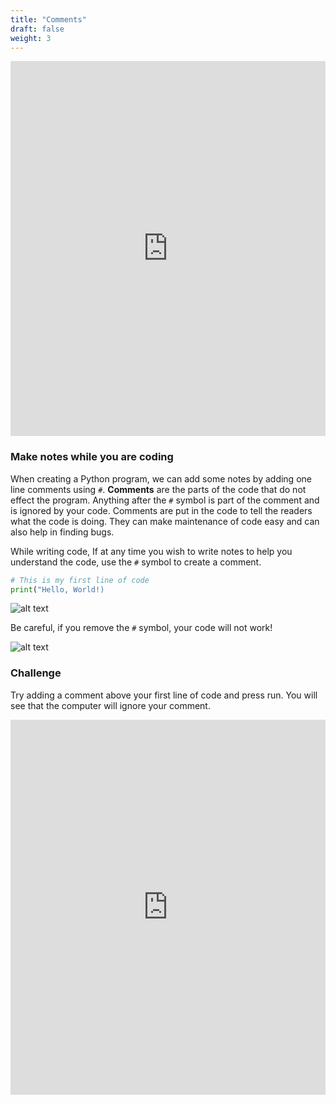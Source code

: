 ```yaml
---
title: "Comments"
draft: false
weight: 3
---
```

<iframe width="100%" height="600px" src="https://www.youtube.com/embed/NE9IEUi1Eqk" frameborder="0" allow="accelerometer; autoplay; encrypted-media; gyroscope; picture-in-picture" allowfullscreen></iframe>

### Make notes while you are coding

When creating a Python program, we can add some notes by adding one line comments using `#`. **Comments** are the parts of the code that do not effect the program. Anything after the `#` symbol is part of the comment and is ignored by your code. Comments are put in the code to tell the readers what the code is doing. They can make maintenance of code easy and can also help in finding bugs. 

While writing code, If at any time you wish to write notes to help you understand the code, use the `#` symbol to create a comment.

```python
# This is my first line of code
print("Hello, World!)
```

![alt text](../../img/comments.png "a picture of how to write comments in python")

Be careful, if you remove the `#` symbol, your code will not work! 

![alt text](../../img/comments_wrong.png "a picture of a comment done wrong") 

### Challenge
Try adding a comment above your first line of code and press run. You will see that the computer will ignore your comment.

<iframe height="600px" width="100%" src="https://repl.it/@nuevofoundation/Basics-Comments?lite=true" scrolling="no" frameborder="no" allowtransparency="true" allowfullscreen="true" sandbox="allow-forms allow-pointer-lock allow-popups allow-same-origin allow-scripts allow-modals"></iframe>